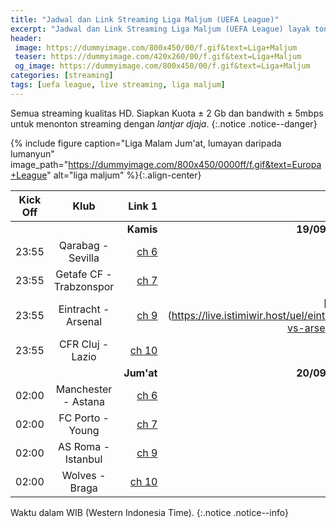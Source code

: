 ```yaml
---
title: "Jadwal dan Link Streaming Liga Maljum (UEFA League)"
excerpt: "Jadwal dan Link Streaming Liga Maljum (UEFA League) layak tonton"
header:
 image: https://dummyimage.com/800x450/00/f.gif&text=Liga+Maljum
 teaser: https://dummyimage.com/420x260/00/f.gif&text=Liga+Maljum
 og_image: https://dummyimage.com/800x450/00/f.gif&text=Liga+Maljum
categories: [streaming]
tags: [uefa league, live streaming, liga maljum]
---
```

Semua streaming kualitas HD. Siapkan Kuota ± 2 Gb dan bandwith ± 5mbps untuk menonton streaming dengan _lantjar djaja_.
{:.notice .notice--danger}

{% include figure caption="Liga Malam Jum'at, lumayan daripada lumanyun" image_path="https://dummyimage.com/800x450/0000ff/f.gif&text=Europa+League" alt="liga maljum" %}{:.align-center}

|Kick Off|Klub|Link 1|Link 2|
|---|:---:|---:|---:|
|||**Kamis**|**19/09/2019**|
|23:55|Qarabag - Sevilla|[ch 6](https://live.istimiwir.host/uel/qarabag-vs-sevilla)|n/a|
|23:55|Getafe CF - Trabzonspor|[ch 7](https://live.istimiwir.host/uel/roma-vs-istanbul)|n/a|
|23:55|Eintracht - Arsenal|[ch 9](https://live.istimiwir.host/uel/eintracht-vs-arsenal)|[ch-1](https://live.istimiwir.host/uel/eintracht-vs-arsenal-2/|
|23:55|CFR Cluj - Lazio|[ch 10](https://live.istimiwir.host/uel/cluj-vs-lazio-es)|n/a|
|||**Jum'at**|**20/09/2019**|
|02:00|Manchester - Astana|[ch 6](https://live.istimiwir.host/uel/manchester-vs-astana-2)|n/a|
|02:00|FC Porto - Young|[ch 7](https://live.istimiwir.host/uel/porto-vs-young)|n/a|
|02:00|AS Roma - Istanbul|[ch 9](https://live.istimiwir.host/uel/roma-vs-istanbul)|n/a|
|02:00|Wolves - Braga|[ch 10](https://live.istimiwir.host/uel/wolves-vs-braga)|n/a|

Waktu dalam WIB (Western Indonesia Time).
{:.notice .notice--info}
